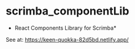 # scrimba_componentLib
* React Components Library for Scrimba*


See at:
https://keen-quokka-82d5bd.netlify.app/